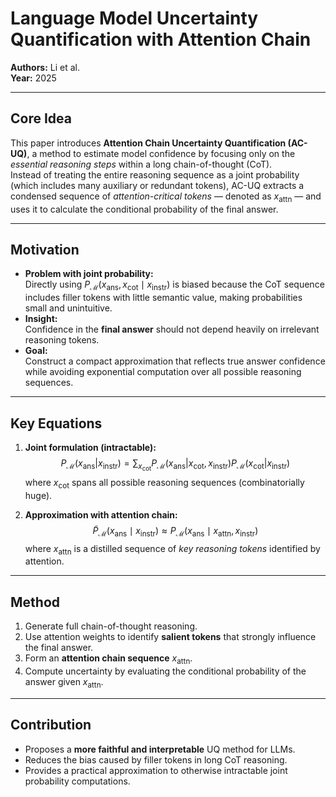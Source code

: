 # Language Model Uncertainty Quantification with Attention Chain  
**Authors:** Li et al.  
**Year:** 2025  

---

## Core Idea
This paper introduces **Attention Chain Uncertainty Quantification (AC-UQ)**, a method to estimate model confidence by focusing only on the *essential reasoning steps* within a long chain-of-thought (CoT).  
Instead of treating the entire reasoning sequence as a joint probability (which includes many auxiliary or redundant tokens), AC-UQ extracts a condensed sequence of *attention-critical tokens* — denoted as $x_{\text{attn}}$ — and uses it to calculate the conditional probability of the final answer.

---

## Motivation
- **Problem with joint probability:**  
  Directly using $P_{\mathcal{M}}(x_{\text{ans}}, x_{\text{cot}} \mid x_{\text{instr}})$ is biased because the CoT sequence includes filler tokens with little semantic value, making probabilities small and unintuitive.  
- **Insight:**  
  Confidence in the **final answer** should not depend heavily on irrelevant reasoning tokens.  
- **Goal:**  
  Construct a compact approximation that reflects true answer confidence while avoiding exponential computation over all possible reasoning sequences.  

---

## Key Equations
1. **Joint formulation (intractable):**
   $$
    P_{\mathcal{M}}(x_{\text{ans}} | x_{\text{instr}}) 
    = \sum_{x_{\text{cot}}} P_{\mathcal{M}}(x_{\text{ans}} | x_{\text{cot}}, x_{\text{instr}}) 
    P_{\mathcal{M}}(x_{\text{cot}} | x_{\text{instr}})
   $$
   where $x_{\text{cot}}$ spans all possible reasoning sequences (combinatorially huge).  

2. **Approximation with attention chain:**  
   $$
   \tilde{P}_{\mathcal{M}}(x_{\text{ans}} \mid x_{\text{instr}}) 
   \approx P_{\mathcal{M}}(x_{\text{ans}} \mid x_{\text{attn}}, x_{\text{instr}})
   $$
   where $x_{\text{attn}}$ is a distilled sequence of *key reasoning tokens* identified by attention.  

---

## Method
1. Generate full chain-of-thought reasoning.  
2. Use attention weights to identify **salient tokens** that strongly influence the final answer.  
3. Form an **attention chain sequence** $x_{\text{attn}}$.  
4. Compute uncertainty by evaluating the conditional probability of the answer given $x_{\text{attn}}$.  

---

## Contribution
- Proposes a **more faithful and interpretable** UQ method for LLMs.  
- Reduces the bias caused by filler tokens in long CoT reasoning.  
- Provides a practical approximation to otherwise intractable joint probability computations.  
  


